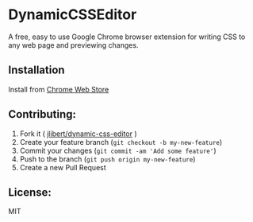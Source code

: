 # DynamicCSSEditor
A free, easy to use Google Chrome browser extension for writing CSS to any web page and previewing changes.

## Installation

Install from [Chrome Web Store](https://chrome.google.com/webstore/detail/dynamiccsseditor/edgmppgmaklmaggkamddmgpphellcmhf)

## Contributing:
1. Fork it ( [jlibert/dynamic-css-editor](https://github.com/jlibert/dynamic-css-editor) )
2. Create your feature branch (`git checkout -b my-new-feature`)
3. Commit your changes (`git commit -am 'Add some feature'`)
4. Push to the branch (`git push origin my-new-feature`)
5. Create a new Pull Request

## License:
MIT
